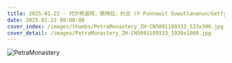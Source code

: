 ```yaml
---
title: 2025.01.22 - 代尔修道院，佩特拉，约旦 (© Punnawit Suwuttananun/Getty Images)
date: 2025.01.22 00:00:00
cover_index: /images/thumbs/PetraMonastery_ZH-CN5091189333_533x300.jpg
cover_detail: /images/PetraMonastery_ZH-CN5091189333_1920x1080.jpg
---
```


![PetraMonastery](/images/PetraMonastery_ZH-CN5091189333_1920x1080.jpg)
